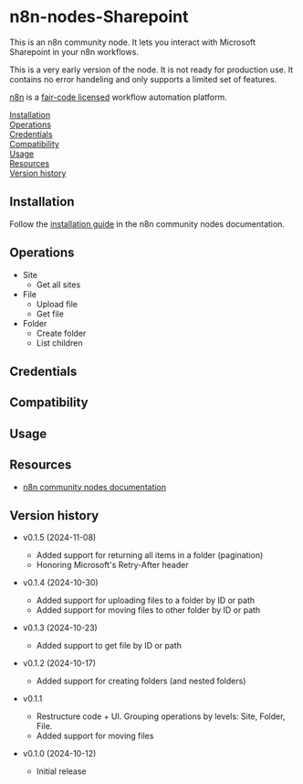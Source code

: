 # n8n-nodes-Sharepoint

This is an n8n community node. It lets you interact with Microsoft Sharepoint in your n8n workflows.

This is a very early version of the node. It is not ready for production use. It contains no error handeling and only supports a limited set of features.

[n8n](https://n8n.io/) is a [fair-code licensed](https://docs.n8n.io/reference/license/) workflow automation platform.

[Installation](#installation)  
[Operations](#operations)  
[Credentials](#credentials)  <!-- delete if no auth needed -->  
[Compatibility](#compatibility)  
[Usage](#usage)  <!-- delete if not using this section -->  
[Resources](#resources)  
[Version history](#version-history) 

## Installation

Follow the [installation guide](https://docs.n8n.io/integrations/community-nodes/installation/) in the n8n community nodes documentation.

## Operations

* Site
  * Get all sites
* File
  * Upload file
  * Get file
* Folder
  * Create folder
  * List children
  
## Credentials

## Compatibility

## Usage

## Resources

* [n8n community nodes documentation](https://docs.n8n.io/integrations/community-nodes/)

## Version history

* v0.1.5 (2024-11-08)
  * Added support for returning all items in a folder (pagination)
  * Honoring Microsoft's Retry-After header

* v0.1.4 (2024-10-30)
  * Added support for uploading files to a folder by ID or path
  * Added support for moving files to other folder by ID or path


* v0.1.3 (2024-10-23)
  * Added support to get file by ID or path

* v0.1.2 (2024-10-17)
  * Added support for creating folders (and nested folders)

* v0.1.1
  * Restructure code + UI. Grouping operations by levels: Site, Folder, File.
  * Added support for moving files

* v0.1.0 (2024-10-12)
  * Initial release

